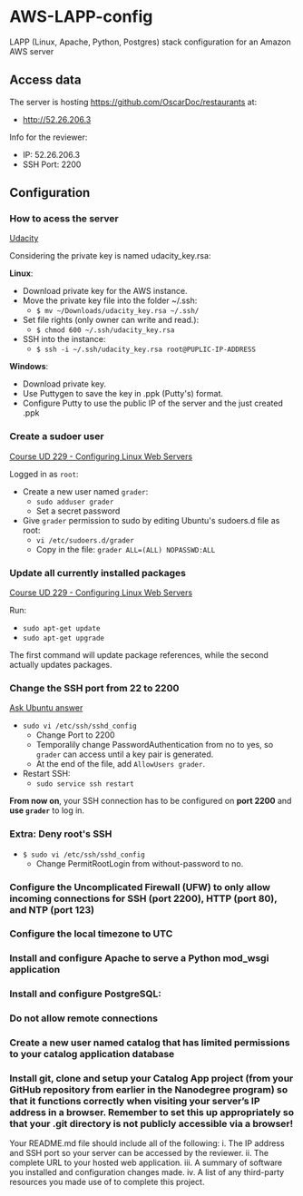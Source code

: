 # AWS-LAPP-config
LAPP (Linux, Apache, Python, Postgres) stack configuration for an Amazon AWS server

## Access data

The server is hosting https://github.com/OscarDoc/restaurants at:
  * http://52.26.206.3

Info for the reviewer:
  * IP: 52.26.206.3
  * SSH Port: 2200

## Configuration

### How to acess the server

[Udacity](https://www.udacity.com/account#!/development_environment)

Considering the private key is named udacity_key.rsa:

**Linux**:
  * Download private key for the AWS instance. 
  * Move the private key file into the folder ~/.ssh:
    * `$ mv ~/Downloads/udacity_key.rsa ~/.ssh/`
  * Set file rights (only owner can write and read.):
    * `$ chmod 600 ~/.ssh/udacity_key.rsa`
  * SSH into the instance:
    * `$ ssh -i ~/.ssh/udacity_key.rsa root@PUPLIC-IP-ADDRESS`
 
**Windows**:
  * Download private key.
  * Use Puttygen to save the key in .ppk (Putty's) format.
  * Configure Putty to use the public IP of the server and the just created .ppk

### Create a sudoer user

[Course UD 229 - Configuring Linux Web Servers](https://www.udacity.com/course/configuring-linux-web-servers--ud299)

Logged in as `root`:
  * Create a new user named `grader`:
    * `sudo adduser grader`
    * Set a secret password
  * Give `grader` permission to sudo by editing Ubuntu's sudoers.d file as root:
    * `vi /etc/sudoers.d/grader`
    * Copy in the file: `grader ALL=(ALL) NOPASSWD:ALL`
 
### Update all currently installed packages

[Course UD 229 - Configuring Linux Web Servers](https://www.udacity.com/course/configuring-linux-web-servers--ud299)

Run:
  * `sudo apt-get update`
  * `sudo apt-get upgrade`
 
The first command will update package references, while the second actually updates packages.

### Change the SSH port from 22 to 2200

[Ask Ubuntu answer](http://askubuntu.com/a/16661)

  * `sudo vi /etc/ssh/sshd_config`
    * Change Port to 2200
    * Temporalily change PasswordAuthentication from no to yes, so `grader` can access until a key pair is generated.
    * At the end of the file, add `AllowUsers grader`.
  * Restart SSH:
    * `sudo service ssh restart`

**From now on**, your SSH connection has to be configured on **port 2200** and **use `grader`** to log in.

### Extra: Deny root's SSH

  * `$ sudo vi /etc/ssh/sshd_config`
    * Change PermitRootLogin from without-password to no.


### Configure the Uncomplicated Firewall (UFW) to only allow incoming connections for SSH (port 2200), HTTP (port 80), and NTP (port 123)

### Configure the local timezone to UTC

### Install and configure Apache to serve a Python mod_wsgi application

### Install and configure PostgreSQL:

### Do not allow remote connections

### Create a new user named catalog that has limited permissions to your catalog application database

### Install git, clone and setup your Catalog App project (from your GitHub repository from earlier in the Nanodegree program) so that it functions correctly when visiting your server’s IP address in a browser. Remember to set this up appropriately so that your .git directory is not publicly accessible via a browser!


Your README.md file should include all of the following:
i. The IP address and SSH port so your server can be accessed by the reviewer.
ii. The complete URL to your hosted web application.
iii. A summary of software you installed and configuration changes made.
iv. A list of any third-party resources you made use of to complete this project.


